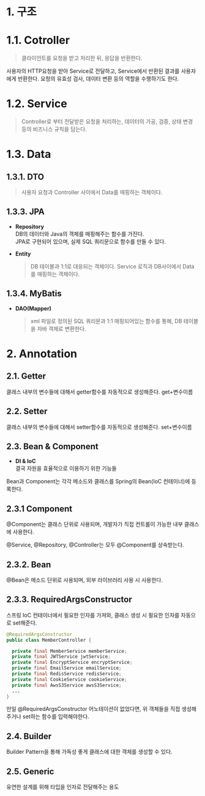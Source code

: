 # 1. 구조

# 1.1. Cotroller

> 클라이언트를 요청을 받고 처리한 뒤, 응답을 반환한다.

사용자의 HTTP요청을 받아 Service로 전달하고, Service에서 반환된 결과를 사용자에게 반환한다. 요청의 유효성 검사, 데이터 변환 등의 역할을 수행하기도 한다.

# 1.2. Service

> Controller로 부터 전달받은 요청을 처리하는, 데이터의 가공, 검증, 상태 변경 등의 비즈니스 규칙을 담는다.

# 1.3. Data

## 1.3.1. DTO

> 사용자 요청과 Controller 사이에서 Data를 매핑하는 객체이다.

## 1.3.3. JPA

- **Repository**  
  DB의 데이터와 Java의 객체를 매핑해주는 함수를 가진다.  
  JPA로 구현되어 있으며, 실제 SQL 쿼리문으로 함수를 만들 수 있다.

- **Entity**

  > DB 테이블과 1:1로 대응되는 객체이다. Service 로직과 DB사이에서 Data를 매핑하는 객체이다.

## 1.3.4. MyBatis

- **DAO(Mapper)**

  > xml 파일로 정의된 SQL 쿼리문과 1:1 매핑되어있는 함수를 통해, DB 테이블을 자바 객체로 변환한다.

# 2. Annotation

## 2.1. Getter

클래스 내부의 변수들에 대해서 getter함수를 자동적으로 생성해준다.
get+변수이름

## 2.2. Setter

클래스 내부의 변수들에 대해서 setter함수를 자동적으로 생성해준다.
set+변수이름

## 2.3. Bean & Component

- **DI & IoC**  
  결국 자원을 효율적으로 이용하기 위한 기능들

Bean과 Component는 각각 메소드와 클래스를 Spring의 Bean(IoC 컨테이너)에 등록한다.

## 2.3.1 Component

@Component는 클래스 단위로 사용되며, 개발자가 직접 컨트롤이 가능한 내부 클래스에 사용한다.

@Service, @Repository, @Controller는 모두 @Component를 상속받는다.

## 2.3.2. Bean

@Bean은 메소드 단위로 사용되며, 외부 라이브러리 사용 시 사용한다.

## 2.3.3. RequiredArgsConstructor

스프링 IoC 컨테이너에서 필요한 인자를 가져와, 클래스 생성 시 필요한 인자를 자동으로 set해준다.

```java
@RequiredArgsConstructor
public class MemberController {

  private final MemberService memberService;
  private final JWTService jwtService;
  private final EncryptService encryptService;
  private final EmailService emailService;
  private final RedisService redisService;
  private final CookieService cookieService;
  private final AwsS3Service awsS3Service;
  ...
}
```

만일 @RequiredArgsConstructor 어노테이션이 없었다면, 위 객체들을 직접 생성해주거나 set하는 함수를 입력해야한다.

## 2.4. Builder

Builder Pattern을 통해 가독성 좋게 클래스에 대한 객체를 생성할 수 있다.

## 2.5. Generic

유연한 설계를 위해 타입을 인자로 전달해주는 용도
